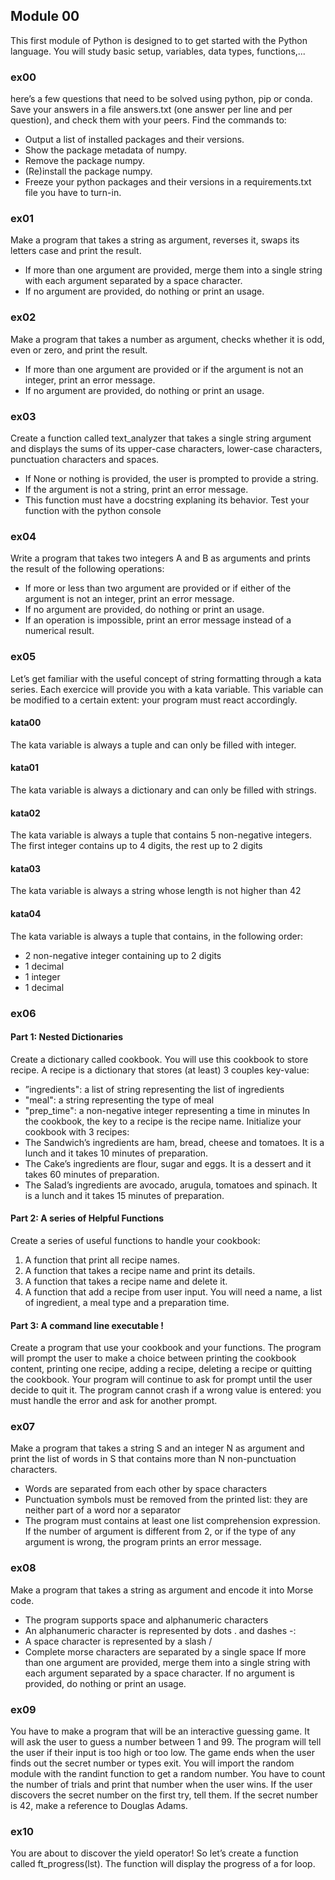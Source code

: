 ## Module 00
This first module of Python is designed to to get started with the Python language. You will study basic setup, variables, data types, functions,...
### ex00
here’s a few questions that need to be solved using
python, pip or conda. Save your answers in a file answers.txt (one answer per line and
per question), and check them with your peers.
Find the commands to:
- Output a list of installed packages and their versions.
- Show the package metadata of numpy.
- Remove the package numpy.
- (Re)install the package numpy.
- Freeze your python packages and their versions in a requirements.txt file you
have to turn-in.
### ex01
Make a program that takes a string as argument, reverses it, swaps its letters case
and print the result.
- If more than one argument are provided, merge them into a single string with each
argument separated by a space character.
- If no argument are provided, do nothing or print an usage.
### ex02
Make a program that takes a number as argument, checks whether it is odd, even or
zero, and print the result.
- If more than one argument are provided or if the argument is not an integer, print
an error message.
- If no argument are provided, do nothing or print an usage.
### ex03
Create a function called text_analyzer that takes a single string argument and displays
the sums of its upper-case characters, lower-case characters, punctuation characters and
spaces.
- If None or nothing is provided, the user is prompted to provide a string.
- If the argument is not a string, print an error message.
- This function must have a docstring explaning its behavior.
Test your function with the python console
### ex04
Write a program that takes two integers A and B as arguments and prints the result
of the following operations:
- If more or less than two argument are provided or if either of the argument is not
an integer, print an error message.
- If no argument are provided, do nothing or print an usage.
- If an operation is impossible, print an error message instead of a numerical result.
### ex05
Let’s get familiar with the useful concept of string formatting through a kata series.
Each exercice will provide you with a kata variable. This variable can be modified to
a certain extent: your program must react accordingly.
#### kata00
The kata variable is always a tuple and can only be filled with integer.
#### kata01
The kata variable is always a dictionary and can only be filled with strings.
#### kata02
The kata variable is always a tuple that contains 5 non-negative integers. The first
integer contains up to 4 digits, the rest up to 2 digits
#### kata03
The kata variable is always a string whose length is not higher than 42
#### kata04
The kata variable is always a tuple that contains, in the following order:
- 2 non-negative integer containing up to 2 digits
- 1 decimal
- 1 integer
- 1 decimal
### ex06
#### Part 1: Nested Dictionaries
Create a dictionary called cookbook. You will use this cookbook to store recipe.
A recipe is a dictionary that stores (at least) 3 couples key-value:
- ”ingredients": a list of string representing the list of ingredients
- "meal": a string representing the type of meal
- "prep_time": a non-negative integer representing a time in minutes
In the cookbook, the key to a recipe is the recipe name.
Initialize your cookbook with 3 recipes:
- The Sandwich’s ingredients are ham, bread, cheese and tomatoes. It is a lunch and
it takes 10 minutes of preparation.
- The Cake’s ingredients are flour, sugar and eggs. It is a dessert and it takes 60
minutes of preparation.
- The Salad’s ingredients are avocado, arugula, tomatoes and spinach. It is a lunch
and it takes 15 minutes of preparation.

#### Part 2: A series of Helpful Functions
Create a series of useful functions to handle your cookbook:
1. A function that print all recipe names.
2. A function that takes a recipe name and print its details.
3. A function that takes a recipe name and delete it.
4. A function that add a recipe from user input. You will need a name, a list of
ingredient, a meal type and a preparation time.
#### Part 3: A command line executable !
Create a program that use your cookbook and your functions.
The program will prompt the user to make a choice between printing the cookbook
content, printing one recipe, adding a recipe, deleting a recipe or quitting the cookbook.
Your program will continue to ask for prompt until the user decide to quit it. The
program cannot crash if a wrong value is entered: you must handle the error and ask for
another prompt.
### ex07
Make a program that takes a string S and an integer N as argument and print the list
of words in S that contains more than N non-punctuation characters.
- Words are separated from each other by space characters
- Punctuation symbols must be removed from the printed list: they are neither part
of a word nor a separator
- The program must contains at least one list comprehension expression.
If the number of argument is different from 2, or if the type of any argument is wrong,
the program prints an error message.
### ex08
Make a program that takes a string as argument and encode it into Morse code.
- The program supports space and alphanumeric characters
- An alphanumeric character is represented by dots . and dashes -:
- A space character is represented by a slash /
- Complete morse characters are separated by a single space
If more than one argument are provided, merge them into a single string with each
argument separated by a space character.
If no argument is provided, do nothing or print an usage.
### ex09
You have to make a program that will be an interactive guessing game. It will ask the
user to guess a number between 1 and 99. The program will tell the user if their input is
too high or too low. The game ends when the user finds out the secret number or types
exit. You will import the random module with the randint function to get a random
number. You have to count the number of trials and print that number when the user
wins.
If the user discovers the secret number on the first try, tell them. If the secret number
is 42, make a reference to Douglas Adams.
### ex10
You are about to discover the yield operator!
So let’s create a function called ft_progress(lst).
The function will display the progress of a for loop.
